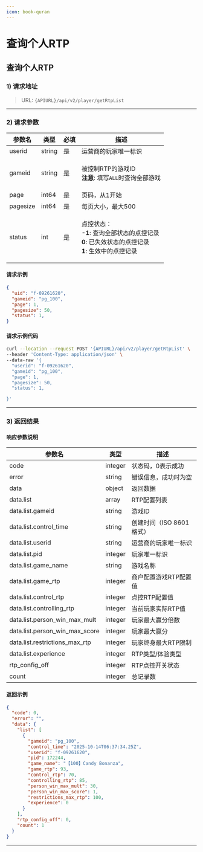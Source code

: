 ```yaml
---
icon: book-quran
---
```


# 查询个人RTP

## 查询个人RTP

### 1) 请求地址

> URL: `{APIURL}/api/v2/player/getRtpList`

***

### 2) 请求参数

| 参数名      | 类型     | 必填 | 描述                                                                                                                 |
| -------- | ------ | -- | ------------------------------------------------------------------------------------------------------------------ |
| userid   | string | 是  | 运营商的玩家唯一标识                                                                                                         |
| gameid   | string | 是  | <p>被控制RTP的游戏ID<br><strong>注意</strong>: 填写<code>ALL</code>时查询全部游戏</p>                                               |
| page     | int64  | 是  | 页码，从1开始                                                                                                            |
| pagesize | int64  | 是  | 每页大小，最大500                                                                                                         |
| status   | int    | 是  | <p>点控状态：<br><strong>-1</strong>: 查询全部状态的点控记录<br><strong>0</strong>: 已失效状态的点控记录<br><strong>1</strong>: 生效中的点控记录</p> |

#### 请求示例

```json
{
  "uid": "f-09261620",
  "gameid": "pg_100",
  "page": 1,
  "pagesize": 50,
  "status": 1,
}
```

#### 请求示例代码

```bash
curl --location --request POST '{APIURL}/api/v2/player/getRtpList' \
--header 'Content-Type: application/json' \
--data-raw '{
  "userid": "f-09261620",
  "gameid": "pg_100",
  "page": 1,
  "pagesize": 50,
  "status": 1,

}'
```

***

### 3) 返回结果

#### 响应参数说明

| 参数名                               | 类型      | 描述               |
| --------------------------------- | ------- | ---------------- |
| code                              | integer | 状态码，0表示成功        |
| error                             | string  | 错误信息，成功时为空       |
| data                              | object  | 返回数据             |
| data.list                         | array   | RTP配置列表          |
| data.list.gameid                  | string  | 游戏ID             |
| data.list.control\_time           | string  | 创建时间（ISO 8601格式） |
| data.list.userid                  | string  | 运营商的玩家唯一标识       |
| data.list.pid                     | integer | 玩家唯一标识           |
| data.list.game\_name              | string  | 游戏名称             |
| data.list.game\_rtp               | integer | 商户配置游戏RTP配置值     |
| data.list.control\_rtp            | integer | 点控RTP配置值         |
| data.list.controlling\_rtp        | integer | 当前玩家实际RTP值       |
| data.list.person\_win\_max\_mult  | integer | 玩家最大赢分倍数         |
| data.list.person\_win\_max\_score | integer | 玩家最大赢分           |
| data.list.restrictions\_max\_rtp  | integer | 玩家终身最大RTP限制      |
| data.list.experience              | integer | RTP类型/体验类型       |
| rtp\_config\_off                  | integer | RTP点控开关状态        |
| count                             | integer | 总记录数             |

#### 返回示例

```json
{
  "code": 0,
  "error": "",
  "data": {
    "list": [
      {
        "gameid": "pg_100",
        "control_time": "2025-10-14T06:37:34.25Z",
        "userid": "f-09261620",
        "pid": 172244,
        "game_name": "【100】Candy Bonanza",
        "game_rtp": 93,
        "control_rtp": 70,
        "controlling_rtp": 85,
        "person_win_max_mult": 30,
        "person_win_max_score": 1,
        "restrictions_max_rtp": 100,
        "experience": 0
      }
    ],
    "rtp_config_off": 0,
    "count": 1
  }
}
```

***
